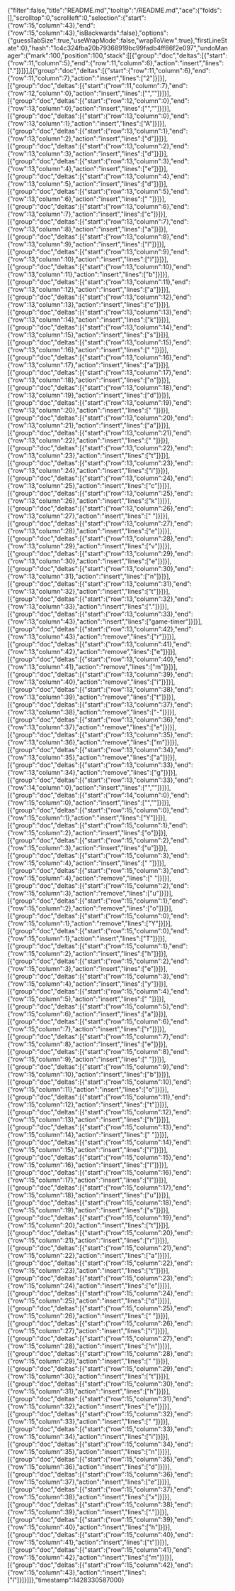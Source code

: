 {"filter":false,"title":"README.md","tooltip":"/README.md","ace":{"folds":[],"scrolltop":0,"scrollleft":0,"selection":{"start":{"row":15,"column":43},"end":{"row":15,"column":43},"isBackwards":false},"options":{"guessTabSize":true,"useWrapMode":false,"wrapToView":true},"firstLineState":0},"hash":"1c4c324fba20b79368919bc99fadb4ff86f2e097","undoManager":{"mark":100,"position":100,"stack":[[{"group":"doc","deltas":[{"start":{"row":11,"column":5},"end":{"row":11,"column":6},"action":"insert","lines":["."]}]}],[{"group":"doc","deltas":[{"start":{"row":11,"column":6},"end":{"row":11,"column":7},"action":"insert","lines":["2"]}]}],[{"group":"doc","deltas":[{"start":{"row":11,"column":7},"end":{"row":12,"column":0},"action":"insert","lines":["",""]}]}],[{"group":"doc","deltas":[{"start":{"row":12,"column":0},"end":{"row":13,"column":0},"action":"insert","lines":["",""]}]}],[{"group":"doc","deltas":[{"start":{"row":13,"column":0},"end":{"row":13,"column":1},"action":"insert","lines":["A"]}]}],[{"group":"doc","deltas":[{"start":{"row":13,"column":1},"end":{"row":13,"column":2},"action":"insert","lines":["d"]}]}],[{"group":"doc","deltas":[{"start":{"row":13,"column":2},"end":{"row":13,"column":3},"action":"insert","lines":["d"]}]}],[{"group":"doc","deltas":[{"start":{"row":13,"column":3},"end":{"row":13,"column":4},"action":"insert","lines":["e"]}]}],[{"group":"doc","deltas":[{"start":{"row":13,"column":4},"end":{"row":13,"column":5},"action":"insert","lines":["d"]}]}],[{"group":"doc","deltas":[{"start":{"row":13,"column":5},"end":{"row":13,"column":6},"action":"insert","lines":[" "]}]}],[{"group":"doc","deltas":[{"start":{"row":13,"column":6},"end":{"row":13,"column":7},"action":"insert","lines":["c"]}]}],[{"group":"doc","deltas":[{"start":{"row":13,"column":7},"end":{"row":13,"column":8},"action":"insert","lines":["a"]}]}],[{"group":"doc","deltas":[{"start":{"row":13,"column":8},"end":{"row":13,"column":9},"action":"insert","lines":["l"]}]}],[{"group":"doc","deltas":[{"start":{"row":13,"column":9},"end":{"row":13,"column":10},"action":"insert","lines":["l"]}]}],[{"group":"doc","deltas":[{"start":{"row":13,"column":10},"end":{"row":13,"column":11},"action":"insert","lines":["b"]}]}],[{"group":"doc","deltas":[{"start":{"row":13,"column":11},"end":{"row":13,"column":12},"action":"insert","lines":["a"]}]}],[{"group":"doc","deltas":[{"start":{"row":13,"column":12},"end":{"row":13,"column":13},"action":"insert","lines":["c"]}]}],[{"group":"doc","deltas":[{"start":{"row":13,"column":13},"end":{"row":13,"column":14},"action":"insert","lines":["k"]}]}],[{"group":"doc","deltas":[{"start":{"row":13,"column":14},"end":{"row":13,"column":15},"action":"insert","lines":["s"]}]}],[{"group":"doc","deltas":[{"start":{"row":13,"column":15},"end":{"row":13,"column":16},"action":"insert","lines":[" "]}]}],[{"group":"doc","deltas":[{"start":{"row":13,"column":16},"end":{"row":13,"column":17},"action":"insert","lines":["a"]}]}],[{"group":"doc","deltas":[{"start":{"row":13,"column":17},"end":{"row":13,"column":18},"action":"insert","lines":["n"]}]}],[{"group":"doc","deltas":[{"start":{"row":13,"column":18},"end":{"row":13,"column":19},"action":"insert","lines":["d"]}]}],[{"group":"doc","deltas":[{"start":{"row":13,"column":19},"end":{"row":13,"column":20},"action":"insert","lines":[" "]}]}],[{"group":"doc","deltas":[{"start":{"row":13,"column":20},"end":{"row":13,"column":21},"action":"insert","lines":["a"]}]}],[{"group":"doc","deltas":[{"start":{"row":13,"column":21},"end":{"row":13,"column":22},"action":"insert","lines":[" "]}]}],[{"group":"doc","deltas":[{"start":{"row":13,"column":22},"end":{"row":13,"column":23},"action":"insert","lines":["t"]}]}],[{"group":"doc","deltas":[{"start":{"row":13,"column":23},"end":{"row":13,"column":24},"action":"insert","lines":["i"]}]}],[{"group":"doc","deltas":[{"start":{"row":13,"column":24},"end":{"row":13,"column":25},"action":"insert","lines":["c"]}]}],[{"group":"doc","deltas":[{"start":{"row":13,"column":25},"end":{"row":13,"column":26},"action":"insert","lines":["k"]}]}],[{"group":"doc","deltas":[{"start":{"row":13,"column":26},"end":{"row":13,"column":27},"action":"insert","lines":[" "]}]}],[{"group":"doc","deltas":[{"start":{"row":13,"column":27},"end":{"row":13,"column":28},"action":"insert","lines":["e"]}]}],[{"group":"doc","deltas":[{"start":{"row":13,"column":28},"end":{"row":13,"column":29},"action":"insert","lines":["v"]}]}],[{"group":"doc","deltas":[{"start":{"row":13,"column":29},"end":{"row":13,"column":30},"action":"insert","lines":["e"]}]}],[{"group":"doc","deltas":[{"start":{"row":13,"column":30},"end":{"row":13,"column":31},"action":"insert","lines":["n"]}]}],[{"group":"doc","deltas":[{"start":{"row":13,"column":31},"end":{"row":13,"column":32},"action":"insert","lines":["t"]}]}],[{"group":"doc","deltas":[{"start":{"row":13,"column":32},"end":{"row":13,"column":33},"action":"insert","lines":["."]}]}],[{"group":"doc","deltas":[{"start":{"row":13,"column":33},"end":{"row":13,"column":43},"action":"insert","lines":["game-timer"]}]}],[{"group":"doc","deltas":[{"start":{"row":13,"column":42},"end":{"row":13,"column":43},"action":"remove","lines":["r"]}]}],[{"group":"doc","deltas":[{"start":{"row":13,"column":41},"end":{"row":13,"column":42},"action":"remove","lines":["e"]}]}],[{"group":"doc","deltas":[{"start":{"row":13,"column":40},"end":{"row":13,"column":41},"action":"remove","lines":["m"]}]}],[{"group":"doc","deltas":[{"start":{"row":13,"column":39},"end":{"row":13,"column":40},"action":"remove","lines":["i"]}]}],[{"group":"doc","deltas":[{"start":{"row":13,"column":38},"end":{"row":13,"column":39},"action":"remove","lines":["t"]}]}],[{"group":"doc","deltas":[{"start":{"row":13,"column":37},"end":{"row":13,"column":38},"action":"remove","lines":["-"]}]}],[{"group":"doc","deltas":[{"start":{"row":13,"column":36},"end":{"row":13,"column":37},"action":"remove","lines":["e"]}]}],[{"group":"doc","deltas":[{"start":{"row":13,"column":35},"end":{"row":13,"column":36},"action":"remove","lines":["m"]}]}],[{"group":"doc","deltas":[{"start":{"row":13,"column":34},"end":{"row":13,"column":35},"action":"remove","lines":["a"]}]}],[{"group":"doc","deltas":[{"start":{"row":13,"column":33},"end":{"row":13,"column":34},"action":"remove","lines":["g"]}]}],[{"group":"doc","deltas":[{"start":{"row":13,"column":33},"end":{"row":14,"column":0},"action":"insert","lines":["",""]}]}],[{"group":"doc","deltas":[{"start":{"row":14,"column":0},"end":{"row":15,"column":0},"action":"insert","lines":["",""]}]}],[{"group":"doc","deltas":[{"start":{"row":15,"column":0},"end":{"row":15,"column":1},"action":"insert","lines":["Y"]}]}],[{"group":"doc","deltas":[{"start":{"row":15,"column":1},"end":{"row":15,"column":2},"action":"insert","lines":["o"]}]}],[{"group":"doc","deltas":[{"start":{"row":15,"column":2},"end":{"row":15,"column":3},"action":"insert","lines":["u"]}]}],[{"group":"doc","deltas":[{"start":{"row":15,"column":3},"end":{"row":15,"column":4},"action":"insert","lines":[" "]}]}],[{"group":"doc","deltas":[{"start":{"row":15,"column":3},"end":{"row":15,"column":4},"action":"remove","lines":[" "]}]}],[{"group":"doc","deltas":[{"start":{"row":15,"column":2},"end":{"row":15,"column":3},"action":"remove","lines":["u"]}]}],[{"group":"doc","deltas":[{"start":{"row":15,"column":1},"end":{"row":15,"column":2},"action":"remove","lines":["o"]}]}],[{"group":"doc","deltas":[{"start":{"row":15,"column":0},"end":{"row":15,"column":1},"action":"remove","lines":["Y"]}]}],[{"group":"doc","deltas":[{"start":{"row":15,"column":0},"end":{"row":15,"column":1},"action":"insert","lines":["T"]}]}],[{"group":"doc","deltas":[{"start":{"row":15,"column":1},"end":{"row":15,"column":2},"action":"insert","lines":["h"]}]}],[{"group":"doc","deltas":[{"start":{"row":15,"column":2},"end":{"row":15,"column":3},"action":"insert","lines":["e"]}]}],[{"group":"doc","deltas":[{"start":{"row":15,"column":3},"end":{"row":15,"column":4},"action":"insert","lines":["y"]}]}],[{"group":"doc","deltas":[{"start":{"row":15,"column":4},"end":{"row":15,"column":5},"action":"insert","lines":[" "]}]}],[{"group":"doc","deltas":[{"start":{"row":15,"column":5},"end":{"row":15,"column":6},"action":"insert","lines":["a"]}]}],[{"group":"doc","deltas":[{"start":{"row":15,"column":6},"end":{"row":15,"column":7},"action":"insert","lines":["r"]}]}],[{"group":"doc","deltas":[{"start":{"row":15,"column":7},"end":{"row":15,"column":8},"action":"insert","lines":["e"]}]}],[{"group":"doc","deltas":[{"start":{"row":15,"column":8},"end":{"row":15,"column":9},"action":"insert","lines":[" "]}]}],[{"group":"doc","deltas":[{"start":{"row":15,"column":9},"end":{"row":15,"column":10},"action":"insert","lines":["b"]}]}],[{"group":"doc","deltas":[{"start":{"row":15,"column":10},"end":{"row":15,"column":11},"action":"insert","lines":["o"]}]}],[{"group":"doc","deltas":[{"start":{"row":15,"column":11},"end":{"row":15,"column":12},"action":"insert","lines":["t"]}]}],[{"group":"doc","deltas":[{"start":{"row":15,"column":12},"end":{"row":15,"column":13},"action":"insert","lines":["h"]}]}],[{"group":"doc","deltas":[{"start":{"row":15,"column":13},"end":{"row":15,"column":14},"action":"insert","lines":[" "]}]}],[{"group":"doc","deltas":[{"start":{"row":15,"column":14},"end":{"row":15,"column":15},"action":"insert","lines":["i"]}]}],[{"group":"doc","deltas":[{"start":{"row":15,"column":15},"end":{"row":15,"column":16},"action":"insert","lines":["l"]}]}],[{"group":"doc","deltas":[{"start":{"row":15,"column":16},"end":{"row":15,"column":17},"action":"insert","lines":["l"]}]}],[{"group":"doc","deltas":[{"start":{"row":15,"column":17},"end":{"row":15,"column":18},"action":"insert","lines":["u"]}]}],[{"group":"doc","deltas":[{"start":{"row":15,"column":18},"end":{"row":15,"column":19},"action":"insert","lines":["s"]}]}],[{"group":"doc","deltas":[{"start":{"row":15,"column":19},"end":{"row":15,"column":20},"action":"insert","lines":["t"]}]}],[{"group":"doc","deltas":[{"start":{"row":15,"column":20},"end":{"row":15,"column":21},"action":"insert","lines":["r"]}]}],[{"group":"doc","deltas":[{"start":{"row":15,"column":21},"end":{"row":15,"column":22},"action":"insert","lines":["a"]}]}],[{"group":"doc","deltas":[{"start":{"row":15,"column":22},"end":{"row":15,"column":23},"action":"insert","lines":["t"]}]}],[{"group":"doc","deltas":[{"start":{"row":15,"column":23},"end":{"row":15,"column":24},"action":"insert","lines":["e"]}]}],[{"group":"doc","deltas":[{"start":{"row":15,"column":24},"end":{"row":15,"column":25},"action":"insert","lines":["d"]}]}],[{"group":"doc","deltas":[{"start":{"row":15,"column":25},"end":{"row":15,"column":26},"action":"insert","lines":[" "]}]}],[{"group":"doc","deltas":[{"start":{"row":15,"column":26},"end":{"row":15,"column":27},"action":"insert","lines":["i"]}]}],[{"group":"doc","deltas":[{"start":{"row":15,"column":27},"end":{"row":15,"column":28},"action":"insert","lines":["n"]}]}],[{"group":"doc","deltas":[{"start":{"row":15,"column":28},"end":{"row":15,"column":29},"action":"insert","lines":[" "]}]}],[{"group":"doc","deltas":[{"start":{"row":15,"column":29},"end":{"row":15,"column":30},"action":"insert","lines":["t"]}]}],[{"group":"doc","deltas":[{"start":{"row":15,"column":30},"end":{"row":15,"column":31},"action":"insert","lines":["h"]}]}],[{"group":"doc","deltas":[{"start":{"row":15,"column":31},"end":{"row":15,"column":32},"action":"insert","lines":["e"]}]}],[{"group":"doc","deltas":[{"start":{"row":15,"column":32},"end":{"row":15,"column":33},"action":"insert","lines":[" "]}]}],[{"group":"doc","deltas":[{"start":{"row":15,"column":33},"end":{"row":15,"column":34},"action":"insert","lines":["i"]}]}],[{"group":"doc","deltas":[{"start":{"row":15,"column":34},"end":{"row":15,"column":35},"action":"insert","lines":["n"]}]}],[{"group":"doc","deltas":[{"start":{"row":15,"column":35},"end":{"row":15,"column":36},"action":"insert","lines":["d"]}]}],[{"group":"doc","deltas":[{"start":{"row":15,"column":36},"end":{"row":15,"column":37},"action":"insert","lines":["e"]}]}],[{"group":"doc","deltas":[{"start":{"row":15,"column":37},"end":{"row":15,"column":38},"action":"insert","lines":["x"]}]}],[{"group":"doc","deltas":[{"start":{"row":15,"column":38},"end":{"row":15,"column":39},"action":"insert","lines":["."]}]}],[{"group":"doc","deltas":[{"start":{"row":15,"column":39},"end":{"row":15,"column":40},"action":"insert","lines":["h"]}]}],[{"group":"doc","deltas":[{"start":{"row":15,"column":40},"end":{"row":15,"column":41},"action":"insert","lines":["t"]}]}],[{"group":"doc","deltas":[{"start":{"row":15,"column":41},"end":{"row":15,"column":42},"action":"insert","lines":["m"]}]}],[{"group":"doc","deltas":[{"start":{"row":15,"column":42},"end":{"row":15,"column":43},"action":"insert","lines":["l"]}]}]]},"timestamp":1428330587000}